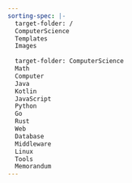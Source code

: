 ```yaml
---
sorting-spec: |-
  target-folder: /
  ComputerScience
  Templates
  Images
  
  target-folder: ComputerScience
  Math
  Computer
  Java
  Kotlin
  JavaScript
  Python
  Go
  Rust
  Web
  Database  
  Middleware
  Linux
  Tools
  Memorandum
---
```

